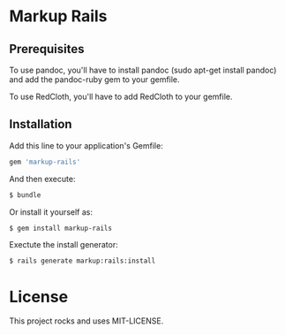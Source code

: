 # Markup Rails

## Prerequisites

To use pandoc, you'll have to install pandoc (sudo apt-get install pandoc) and add the pandoc-ruby gem to your gemfile.

To use RedCloth, you'll have to add RedCloth to your gemfile.

## Installation
Add this line to your application's Gemfile:

```ruby
gem 'markup-rails'
```

And then execute:
```bash
$ bundle
```

Or install it yourself as:
```bash
$ gem install markup-rails
```

Exectute the install generator:
```bash
$ rails generate markup:rails:install
```

# License

This project rocks and uses MIT-LICENSE.